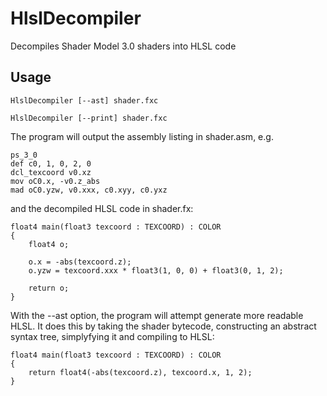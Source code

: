 # HlslDecompiler
Decompiles Shader Model 3.0 shaders into HLSL code

## Usage
`HlslDecompiler [--ast] shader.fxc`

`HlslDecompiler [--print] shader.fxc`

The program will output the assembly listing in shader.asm, e.g.
```
ps_3_0
def c0, 1, 0, 2, 0
dcl_texcoord v0.xz
mov oC0.x, -v0.z_abs
mad oC0.yzw, v0.xxx, c0.xyy, c0.yxz
```
and the decompiled HLSL code in shader.fx:
```hlsl
float4 main(float3 texcoord : TEXCOORD) : COLOR
{
	float4 o;

	o.x = -abs(texcoord.z);
	o.yzw = texcoord.xxx * float3(1, 0, 0) + float3(0, 1, 2);

	return o;
}
```

With the --ast option, the program will attempt generate more readable HLSL.
It does this by taking the shader bytecode, constructing an abstract syntax tree, simplyfying it and compiling to HLSL:
```hlsl
float4 main(float3 texcoord : TEXCOORD) : COLOR
{
	return float4(-abs(texcoord.z), texcoord.x, 1, 2);
}
```
